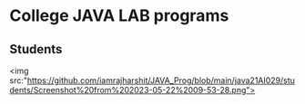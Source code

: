 # College JAVA LAB programs 

## Students 
<img src:"https://github.com/iamrajharshit/JAVA_Prog/blob/main/java21AI029/students/Screenshot%20from%202023-05-22%2009-53-28.png">
